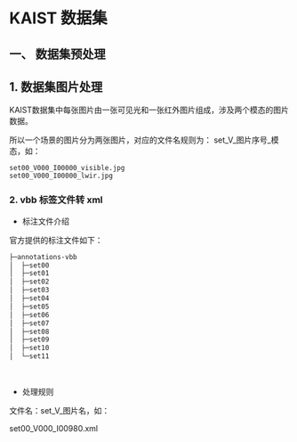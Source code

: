 # KAIST 数据集
## 一、 数据集预处理

## 1. 数据集图片处理
KAIST数据集中每张图片由一张可见光和一张红外图片组成，涉及两个模态的图片数据。

所以一个场景的图片分为两张图片，对应的文件名规则为：
    set_V_图片序号_模态，如：
    
    set00_V000_I00000_visible.jpg
    set00_V000_I00000_lwir.jpg
    
 

### 2. vbb 标签文件转 xml

+ 标注文件介绍

官方提供的标注文件如下：
```bash
├─annotations-vbb
│  ├─set00
│  ├─set01
│  ├─set02
│  ├─set03
│  ├─set04
│  ├─set05
│  ├─set06
│  ├─set07
│  ├─set08
│  ├─set09
│  ├─set10
│  └─set11
```
<br>

+ 处理规则

文件名：set_V_图片名，如：

set00_V000_I00980.xml
    